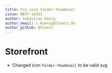 ```yaml
---
title: Fix icon folder-thumbnail
issue: NEXT-14261
author: Sebastian König
author_email: s.koenig@tinect.de 
author_github: @tinect
---
```

# Storefront
* Changed icon `folder-thumbnail` to be valid svg
